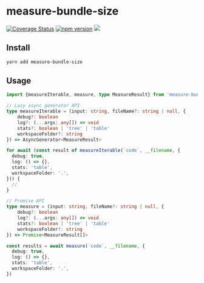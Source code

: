 # measure-bundle-size

[![Coverage Status](https://coveralls.io/repos/github/ambar/vscode-bundle-size/badge.svg?branch=main)](https://coveralls.io/github/ambar/vscode-bundle-size?branch=main)
[![npm version](https://badgen.net/npm/v/measure-bundle-size)](https://www.npmjs.com/package/measure-bundle-size)
![](https://badgen.net/npm/types/measure-bundle-size)

## Install

```sh
yarn add measure-bundle-size
```

## Usage

```ts
import {measureIterable, measure, type MeasureResult} from 'measure-bundle-size'

// Lazy async generator API
type measureIterable = (input: string, fileName?: string | null, {
    debug?: boolean
    log?: (...args: any[]) => void
    stats?: boolean | 'tree' | 'table'
    workspaceFolder?: string
}) => AsyncGenerator<MeasureResult>

for await (const result of measureIterable(`code`, __filename, {
  debug: true,
  log: () => {},
  stats: 'table',
  workspaceFolder: '.',
})) {
  //
}

// Promise API
type measure = (input: string, fileName?: string | null, {
    debug?: boolean
    log?: (...args: any[]) => void
    stats?: boolean | 'tree' | 'table'
    workspaceFolder?: string
}) => Promise<MeasureResult[]>

const results = await measure(`code`, __filename, {
  debug: true,
  log: () => {},
  stats: 'table',
  workspaceFolder: '.',
})
```
